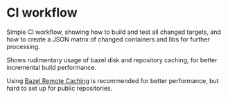# CI workflow

Simple CI workflow, showing how to build and test all changed targets, and how to create a JSON matrix of changed containers and libs for further processing.

Shows rudimentary usage of bazel disk and repository caching, for better incremental build performance.

Using [Bazel Remote Caching](https://bazel.build/remote/caching) is recommended for better performance, but hard to set up for public repositories.

